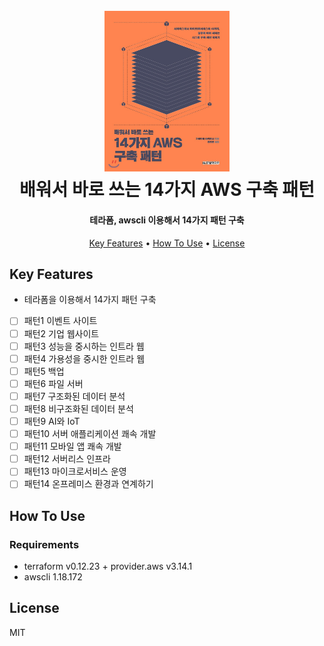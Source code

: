 
<h1 align="center">
  <br>
  <img src="./book_image.jpeg" alt="배워서 바로 쓰는 14가지 AWS 구축 패턴" width="200">
  <br>
  배워서 바로 쓰는 14가지 AWS 구축 패턴
  <br>
</h1>

<h4 align="center">테라폼, awscli 이용해서 14가지 패턴 구축</h4>

<p align="center">
  <a href="#key-features">Key Features</a> •
  <a href="#how-to-use">How To Use</a> •
  <a href="#license">License</a>
</p>

## Key Features

* 테라폼을 이용해서 14가지 패턴 구축
- [ ] 패턴1 이벤트 사이트
- [ ] 패턴2 기업 웹사이트
- [ ] 패턴3 성능을 중시하는 인트라 웹
- [ ] 패턴4 가용성을 중시한 인트라 웹
- [ ] 패턴5 백업
- [ ] 패턴6 파일 서버
- [ ] 패턴7 구조화된 데이터 분석 
- [ ] 패턴8 비구조화된 데이터 분석
- [ ] 패턴9 AI와 IoT
- [ ] 패턴10 서버 애플리케이션 쾌속 개발
- [ ] 패턴11 모바일 앱 쾌속 개발
- [ ] 패턴12 서버리스 인프라
- [ ] 패턴13 마이크로서비스 운영
- [ ] 패턴14 온프레미스 환경과 연계하기
 
## How To Use

### Requirements

* terraform v0.12.23 + provider.aws v3.14.1
* awscli 1.18.172

## License

MIT
